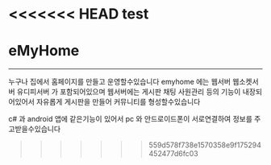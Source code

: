 <<<<<<< HEAD
test
=======
# eMyHome
---
누구나 집에서 홈페이지를 만들고 운영할수있습니다
emyhome 에는 웹서버 웹소켓서버 유디피서버 가 포함되어있으며
웹서버에는 게시판 채팅 사원관리 등의 기능이 내장되어있어서
자유롭게 게시판을 만들어 커뮤니티를 형성할수있습니다

c# 과 android 앱에 같은기능이 있어서
pc 와 안드로이드폰이 서로연결하여 정보를 주고받을수있습니다
>>>>>>> 559d578f738e1570358e9f175294452477d6fc03

